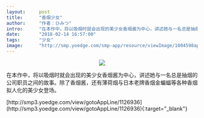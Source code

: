 ```yaml
---
layout:     post
title:      "香烟少女"
author:     "作者：ひみつ"
intro:      "在本作中，将以吸烟时就会出现的美少女香烟酱为中心，讲述她与一名总是抽烟的公司职员之间的故事。除了香烟酱，还有薄荷烟与日本老牌香烟金蝙蝠等各种香烟拟人化的美少女登场。"
date:       "2018-02-14 16:57:00"
tags:       "少女"
image:      "http://smp.yoedge.com/smp-app/resource/viewImage/1004598appline.png"
---
```

<div style="text-align: center">
<p><img src="http://smp.yoedge.com/smp-app/resource/viewImage/1004598appline.png"/></p>
</div>
<p class="post-meta">
<span>在本作中，将以吸烟时就会出现的美少女香烟酱为中心，讲述她与一名总是抽烟的公司职员之间的故事。除了香烟酱，还有薄荷烟与日本老牌香烟金蝙蝠等各种香烟拟人化的美少女登场。</span>
</p>
[http://smp3.yoedge.com/view/gotoAppLine/1126936](http://smp3.yoedge.com/view/gotoAppLine/1126936){:target="_blank"}


